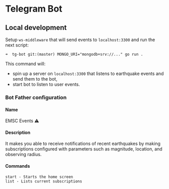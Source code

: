 # Telegram Bot

## Local development

Setup `ws-middleware` that will send events to `localhost:3300` and run the next
script:

```shell
➜  tg-bot git:(master) MONGO_URI="mongodb+srv://..." go run .
```

This command will:

* spin up a server on `localhost:3300` that listens to earthquake events and
  send them to the bot,
* start bot to listen to user events.

### Bot Father configuration

#### Name

EMSC Events ⚠️

#### Description

It makes you able to receive notifications of recent earthquakes by making subscriptions configured with parameters such as magnitude, location, and observing radius.

#### Commands

```
start - Starts the home screen
list - Lists current subscriptions
```
